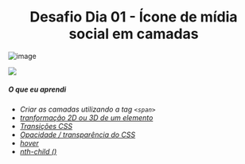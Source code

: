 <h1 align= "center">
  Desafio Dia 01 - Ícone de mídia social em camadas <a name="id01"></a>
</h1>

![image](https://user-images.githubusercontent.com/64365302/111866384-e015a700-894b-11eb-8692-fe896842389c.png)

<img src="https://photos.app.goo.gl/f2pyNadM6FncdZK47">

##### O que eu aprendi

* *Criar as camadas utilizando a tag `<span>`*
* *[tranformação 2D ou 3D de um elemento](https://www.w3schools.com/cssref/css3_pr_transform.asp)*
* *[Transições CSS](https://www.w3schools.com/css/css3_transitions.asp)*
* *[Opacidade / transparência do CSS](https://www.w3schools.com/css/css_image_transparency.asp)*
* *[hover](https://www.w3schools.com/cssref/sel_hover.asp)*
* *[nth-child ()](https://www.w3schools.com/cssref/sel_nth-child.asp)*

